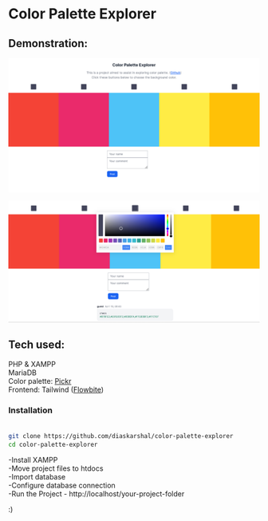 ﻿# Color Palette Explorer

## Demonstration:

![interface](interface.png)

![demonstration](demonstration.png)

## Tech used:

PHP & XAMPP  
MariaDB  
Color palette: [Pickr](https://github.com/simonwep/pickr/tree/master)  
Frontend: Tailwind ([Flowbite](https://flowbite.com/))

### Installation

```bash

git clone https://github.com/diaskarshal/color-palette-explorer
cd color-palette-explorer

```

-Install XAMPP  
-Move project files to htdocs  
-Import database  
-Configure database connection  
-Run the Project - http://localhost/your-project-folder

:)
